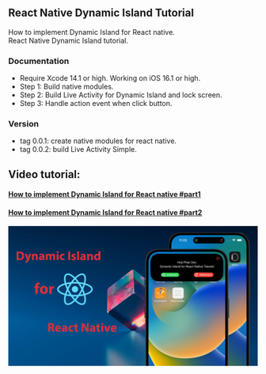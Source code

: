## React Native Dynamic Island Tutorial
How to implement Dynamic Island for React native.</br>
React Native Dynamic Island tutorial.</br>

### Documentation
- Require Xcode 14.1 or high. Working on iOS 16.1 or high.</br>
- Step 1: Build native modules.</br>
- Step 2: Build Live Activity for Dynamic Island and lock screen.</br>
- Step 3: Handle action event when click button.</br>

### Version
- tag 0.0.1: create native modules for react native.</br>
- tag 0.0.2: build Live Activity Simple.</br>

## Video tutorial:
#### [How to implement Dynamic Island for React native #part1](https://youtu.be/WelhUZhWSGg)
#### [How to implement Dynamic Island for React native #part2](https://youtu.be/cdxp_qOb54Y)

![demo](./demo/dynamic_island_for_react_native_tutorial.jpg)


